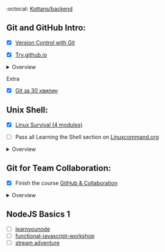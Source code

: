 :octocat: [Kottans/backend](https://github.com/kottans/backend)

## Git and GitHub Intro:

- [x] [Version Control with Git](https://www.udacity.com/course/version-control-with-git--ud123)

- [x] [Try.github.io](https://try.github.io)

<details>
<summary>Overview</summary>
  Completed in FE course
</details>

Extra

- [x] [Git за 30 хвилин](https://codeguida.com/post/453)

## Unix Shell:

- [x] [Linux Survival (4 modules)](https://linuxsurvival.com/linux-tutorial-introduction/)

- [ ] Pass all Learning the Shell section on [Linuxcommand.org](http://linuxcommand.org/)

<details>
<summary>Overview</summary>
  Complete in FE course
</details>

## Git for Team Collaboration:

- [x] Finish the course [GitHub & Collaboration](https://classroom.udacity.com/courses/ud456)

<details>
<summary>Overview</summary>
  Complete in FE course
</details>

## NodeJS Basics 1

- [ ] [learnyounode](https://github.com/workshopper/learnyounode)
- [ ] [functional-javascript-workshop](https://github.com/timoxley/functional-javascript-workshop)
- [ ] [stream adventure](https://github.com/workshopper/stream-adventure)
